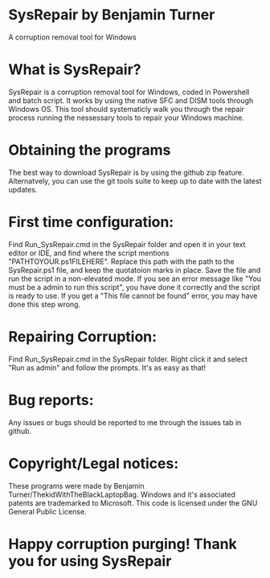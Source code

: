 # SysRepair by Benjamin Turner
A corruption removal tool for Windows


# What is SysRepair?

SysRepair is a corruption removal tool for Windows, coded in Powershell and batch script. It works by using the native SFC and DISM tools through Windows OS. This tool should systematicly walk you through the repair process running the nessessary tools to repair your Windows machine.

# Obtaining the programs

The best way to download SysRepair is by using the github zip feature. Alternatvely, you can use the git tools suite to keep up to date with the latest updates.


# First time configuration:

Find Run_SysRepair.cmd in the SysRepair folder and open it in your text editor or IDE, and find where the script mentions "PATHTOYOUR.ps1FILEHERE". Replace this path with the path to the SysRepair.ps1 file, and keep the quotatoion marks in place. 
Save the file and run the script in a non-elevated mode. If you see an error message like "You must be a admin to run this script", you have done it correctly and the script is ready to use. 
If you get a "This file cannot be found" error, you may have done this step wrong.


# Repairing Corruption:

Find Run_SysRepair.cmd in the SysRepair folder. Right click it and select "Run as admin" and follow the prompts. It's as easy as that!


# Bug reports:

Any issues or bugs should be reported to me through the issues tab in github.


# Copyright/Legal notices:

These programs were made by Benjamin Turner/ThekidWithTheBlackLaptopBag. Windows and it's associated patents are trademarked to Microsoft. This code is licensed under the GNU General Public License.

# Happy corruption purging! Thank you for using SysRepair
